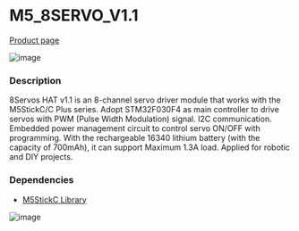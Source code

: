 # M5_8SERVO_V1.1

[Product page](https://docs.m5stack.com/en/hat/hat_8servos_1.1)

![image](https://static-cdn.m5stack.com/resource/docs/products/hat/hat_8servos_1.1/hat_8servos_1.1_01.webp)

### Description

8Servos HAT v1.1 is an 8-channel servo driver module that works with the M5StickC/C Plus series. Adopt STM32F030F4 as main controller to drive servos with PWM (Pulse Width Modulation) signal. I2C communication. Embedded power management circuit to control servo ON/OFF with programming. With the rechargeable 16340 lithium battery (with the capacity of 700mAh), it can support Maximum 1.3A load. Applied for robotic and DIY projects.

### Dependencies


* [M5StickC Library](https://github.com/m5stack/M5StickC)


![image](https://github.com/lboue/M5_8SERVO_V1.1/assets/938089/134e4e42-8172-4e0c-8aa4-d680e4e40717)

